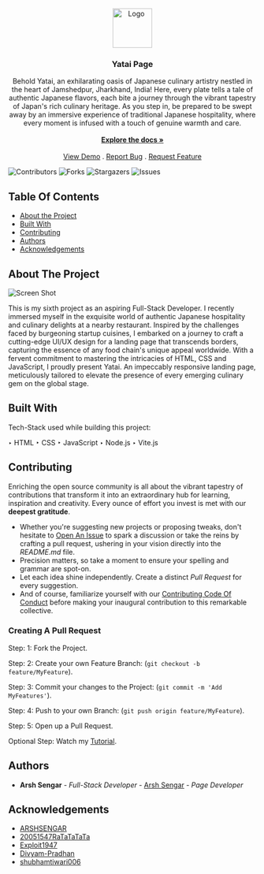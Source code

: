 <br/>
<p align="center">
  <a href="https://github.com/ARSHSENGAR/Project_6_Yatai_Page_Hacktoberfest-10_2023">
    <img src="https://i.ibb.co/BG4z9rY/favicon.png" alt="Logo" width="80" height="80">
  </a>

  <h3 align="center">Yatai Page</h3>

  <p align="center">
    Behold Yatai, an exhilarating oasis of Japanese culinary artistry nestled in the heart of Jamshedpur, Jharkhand, India! Here, every plate tells a tale of authentic Japanese flavors, each bite a journey through the vibrant tapestry of Japan's rich culinary heritage. As you step in, be prepared to be swept away by an immersive experience of traditional Japanese hospitality, where every moment is infused with a touch of genuine warmth and care.
    <br/>
    <br/>
    <a href="https://github.com/ARSHSENGAR/Project_6_Yatai_Page_Hacktoberfest-10_2023"><strong>Explore the docs »</strong></a>
    <br/>
    <br/>
    <a href="https://github.com/ARSHSENGAR/Project_6_Yatai_Page_Hacktoberfest-10_2023">View Demo</a>
    .
    <a href="https://github.com/ARSHSENGAR/Project_6_Yatai_Page_Hacktoberfest-10_2023/issues">Report Bug</a>
    .
    <a href="https://github.com/ARSHSENGAR/Project_6_Yatai_Page_Hacktoberfest-10_2023/issues">Request Feature</a>
  </p>
</p>

![Contributors](https://img.shields.io/github/contributors/ARSHSENGAR/Project_6_Yatai_Page_Hacktoberfest-10_2023?color=dark-green) ![Forks](https://img.shields.io/github/forks/ARSHSENGAR/Project_6_Yatai_Page_Hacktoberfest-10_2023?style=social) ![Stargazers](https://img.shields.io/github/stars/ARSHSENGAR/Project_6_Yatai_Page_Hacktoberfest-10_2023?style=social) ![Issues](https://img.shields.io/github/issues/ARSHSENGAR/Project_6_Yatai_Page_Hacktoberfest-10_2023) 

## Table Of Contents

* [About the Project](#about-the-project)
* [Built With](#built-with)
* [Contributing](#contributing)
* [Authors](#authors)
* [Acknowledgements](#acknowledgements)

## About The Project

![Screen Shot](https://i.ibb.co/KbVy4ph/Project-6-Yatai-Page.png)

This is my sixth project as an aspiring Full-Stack Developer. I recently immersed myself in the exquisite world of authentic Japanese hospitality and culinary delights at a nearby restaurant. Inspired by the challenges faced by burgeoning startup cuisines, I embarked on a journey to craft a cutting-edge UI/UX design for a landing page that transcends borders, capturing the essence of any food chain's unique appeal worldwide. With a fervent commitment to mastering the intricacies of HTML, CSS and JavaScript, I proudly present Yatai. An impeccably responsive landing page, meticulously tailored to elevate the presence of every emerging culinary gem on the global stage.

## Built With

Tech-Stack used while building this project:

‣ HTML
‣ CSS
‣ JavaScript
‣ Node.js
‣ Vite.js

## Contributing

Enriching the open source community is all about the vibrant tapestry of contributions that transform it into an extraordinary hub for learning, inspiration and creativity. Every ounce of effort you invest is met with our **deepest gratitude**.

* Whether you're suggesting new projects or proposing tweaks, don't hesitate to [Open An Issue](https://github.com/ARSHSENGAR/Project_6_Yatai_Page_Hacktoberfest-10_2023/issues/new) to spark a discussion or take the reins by crafting a pull request, ushering in your vision directly into the *README.md* file.
* Precision matters, so take a moment to ensure your spelling and grammar are spot-on.
* Let each idea shine independently. Create a distinct *Pull Request* for every suggestion.
* And of course, familiarize yourself with our [Contributing Code Of Conduct](https://github.com/ARSHSENGAR/Project_6_Yatai_Page_Hacktoberfest-10_2023/blob/main/CONTRIBUTING.md) before making your inaugural contribution to this remarkable collective.

### Creating A Pull Request

Step: 1: Fork the Project.

Step: 2: Create your own Feature Branch: (`git checkout -b feature/MyFeature`).

Step: 3: Commit your changes to the Project: (`git commit -m 'Add MyFeatures'`).

Step: 4: Push to your own Branch: (`git push origin feature/MyFeature`).

Step: 5: Open up a Pull Request.

Optional Step: Watch my [Tutorial](https://www.youtube.com/watch?v=vPrBMK5860o).

## Authors

* **Arsh Sengar** - *Full-Stack Developer* - [Arsh Sengar](https://github.com/ARSHSENGAR/) - *Page Developer*

## Acknowledgements

* [ARSHSENGAR](https://github.com/ShaanCoding/)
* [20051547RaTaTaTaTa](https://github.com/20051547RaTaTaTaTa/)
* [Exploit1947](https://github.com/Exploit1947/)
* [Divyam-Pradhan](https://github.com/Divyam-Pradhan/)
* [shubhamtiwari006](https://github.com/shubhamtiwari006/)
